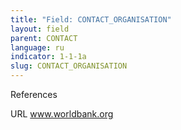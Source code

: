 ```yaml
---
title: "Field: CONTACT_ORGANISATION"
layout: field
parent: CONTACT
language: ru
indicator: 1-1-1a
slug: CONTACT_ORGANISATION
---
```

References

URL
www.worldbank.org